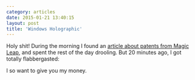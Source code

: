 ```yaml
---
category: articles
date: 2015-01-21 13:40:15
layout: post
title: 'Windows Holographic'
---
```


<p>Holy shit! During the morning I found an <a href="http://www.fastcodesign.com/3041174/48-crazy-ui-ideas-coming-from-the-500-million-stealth-startup-magic-leap">article about patents from Magic Leap</a>, and spent the rest of the day drooling. But 20 minutes ago, I got totally flabbergasted:</p>

<script height="370px" width="480px" src="http://player.ooyala.com/iframe.js#ec=U3MGJ3cjpKzhKMTesDPdJpOJx2i87n23&pbid=dcc84e41db014454b08662a766057e2b"></script>

<p>I so want to give you my money.</p>
